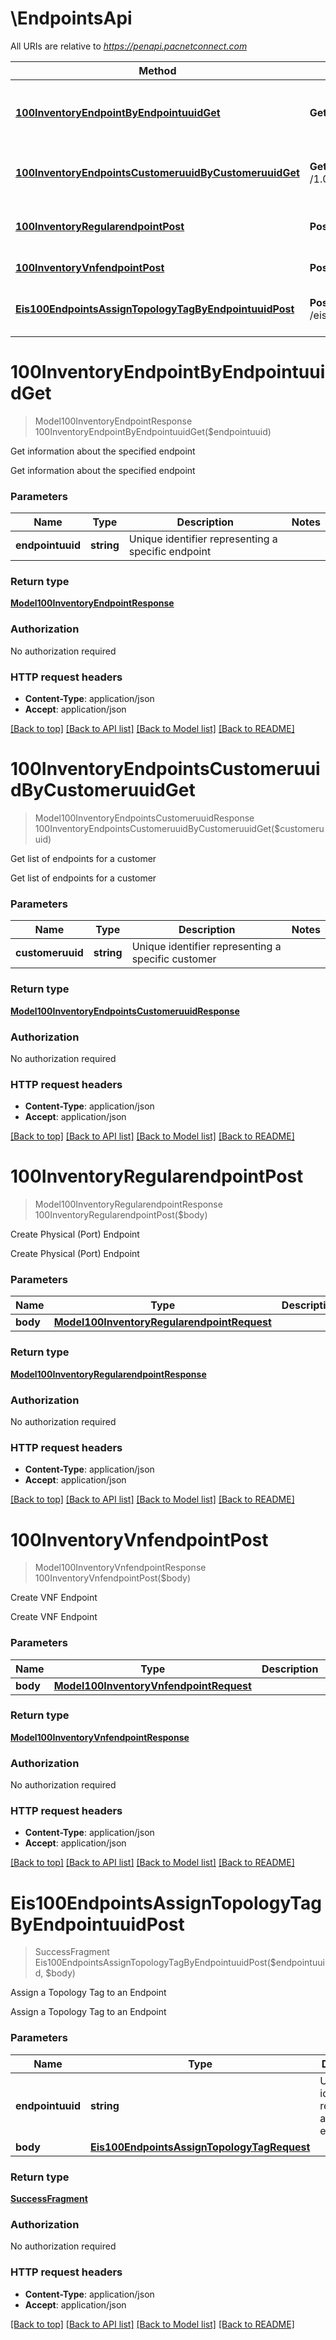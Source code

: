 # \EndpointsApi

All URIs are relative to *https://penapi.pacnetconnect.com*

Method | HTTP request | Description
------------- | ------------- | -------------
[**100InventoryEndpointByEndpointuuidGet**](EndpointsApi.md#100InventoryEndpointByEndpointuuidGet) | **Get** /1.0.0/inventory/endpoint/{endpointuuid} | Get information about the specified endpoint
[**100InventoryEndpointsCustomeruuidByCustomeruuidGet**](EndpointsApi.md#100InventoryEndpointsCustomeruuidByCustomeruuidGet) | **Get** /1.0.0/inventory/endpoints/customeruuid/{customeruuid} | Get list of endpoints for a customer
[**100InventoryRegularendpointPost**](EndpointsApi.md#100InventoryRegularendpointPost) | **Post** /1.0.0/inventory/regularendpoint | Create Physical (Port) Endpoint
[**100InventoryVnfendpointPost**](EndpointsApi.md#100InventoryVnfendpointPost) | **Post** /1.0.0/inventory/vnfendpoint | Create VNF Endpoint
[**Eis100EndpointsAssignTopologyTagByEndpointuuidPost**](EndpointsApi.md#Eis100EndpointsAssignTopologyTagByEndpointuuidPost) | **Post** /eis/1.0.0/endpoints/{endpointuuid}/assign_topology_tag | Assign a Topology Tag to an Endpoint


# **100InventoryEndpointByEndpointuuidGet**
> Model100InventoryEndpointResponse 100InventoryEndpointByEndpointuuidGet($endpointuuid)

Get information about the specified endpoint

Get information about the specified endpoint


### Parameters

Name | Type | Description  | Notes
------------- | ------------- | ------------- | -------------
 **endpointuuid** | **string**| Unique identifier representing a specific endpoint | 

### Return type

[**Model100InventoryEndpointResponse**](100InventoryEndpointResponse.md)

### Authorization

No authorization required

### HTTP request headers

 - **Content-Type**: application/json
 - **Accept**: application/json

[[Back to top]](#) [[Back to API list]](../README.md#documentation-for-api-endpoints) [[Back to Model list]](../README.md#documentation-for-models) [[Back to README]](../README.md)

# **100InventoryEndpointsCustomeruuidByCustomeruuidGet**
> Model100InventoryEndpointsCustomeruuidResponse 100InventoryEndpointsCustomeruuidByCustomeruuidGet($customeruuid)

Get list of endpoints for a customer

Get list of endpoints for a customer


### Parameters

Name | Type | Description  | Notes
------------- | ------------- | ------------- | -------------
 **customeruuid** | **string**| Unique identifier representing a specific customer | 

### Return type

[**Model100InventoryEndpointsCustomeruuidResponse**](100InventoryEndpointsCustomeruuidResponse.md)

### Authorization

No authorization required

### HTTP request headers

 - **Content-Type**: application/json
 - **Accept**: application/json

[[Back to top]](#) [[Back to API list]](../README.md#documentation-for-api-endpoints) [[Back to Model list]](../README.md#documentation-for-models) [[Back to README]](../README.md)

# **100InventoryRegularendpointPost**
> Model100InventoryRegularendpointResponse 100InventoryRegularendpointPost($body)

Create Physical (Port) Endpoint

Create Physical (Port) Endpoint


### Parameters

Name | Type | Description  | Notes
------------- | ------------- | ------------- | -------------
 **body** | [**Model100InventoryRegularendpointRequest**](Model100InventoryRegularendpointRequest.md)|  | [optional] 

### Return type

[**Model100InventoryRegularendpointResponse**](100InventoryRegularendpointResponse.md)

### Authorization

No authorization required

### HTTP request headers

 - **Content-Type**: application/json
 - **Accept**: application/json

[[Back to top]](#) [[Back to API list]](../README.md#documentation-for-api-endpoints) [[Back to Model list]](../README.md#documentation-for-models) [[Back to README]](../README.md)

# **100InventoryVnfendpointPost**
> Model100InventoryVnfendpointResponse 100InventoryVnfendpointPost($body)

Create VNF Endpoint

Create VNF Endpoint


### Parameters

Name | Type | Description  | Notes
------------- | ------------- | ------------- | -------------
 **body** | [**Model100InventoryVnfendpointRequest**](Model100InventoryVnfendpointRequest.md)|  | [optional] 

### Return type

[**Model100InventoryVnfendpointResponse**](100InventoryVnfendpointResponse.md)

### Authorization

No authorization required

### HTTP request headers

 - **Content-Type**: application/json
 - **Accept**: application/json

[[Back to top]](#) [[Back to API list]](../README.md#documentation-for-api-endpoints) [[Back to Model list]](../README.md#documentation-for-models) [[Back to README]](../README.md)

# **Eis100EndpointsAssignTopologyTagByEndpointuuidPost**
> SuccessFragment Eis100EndpointsAssignTopologyTagByEndpointuuidPost($endpointuuid, $body)

Assign a Topology Tag to an Endpoint

Assign a Topology Tag to an Endpoint


### Parameters

Name | Type | Description  | Notes
------------- | ------------- | ------------- | -------------
 **endpointuuid** | **string**| Unique identifier representing a specific endpoint | 
 **body** | [**Eis100EndpointsAssignTopologyTagRequest**](Eis100EndpointsAssignTopologyTagRequest.md)|  | [optional] 

### Return type

[**SuccessFragment**](SuccessFragment.md)

### Authorization

No authorization required

### HTTP request headers

 - **Content-Type**: application/json
 - **Accept**: application/json

[[Back to top]](#) [[Back to API list]](../README.md#documentation-for-api-endpoints) [[Back to Model list]](../README.md#documentation-for-models) [[Back to README]](../README.md)

